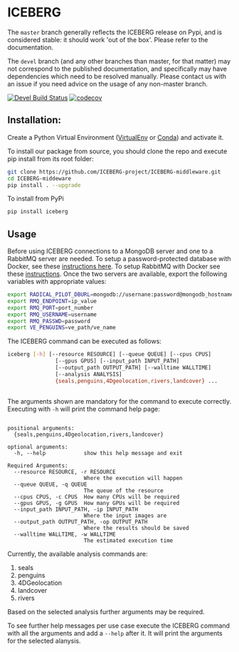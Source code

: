 # ICEBERG

The `master` branch generally reflects the ICEBERG release on Pypi, and is
considered stable: it should work 'out of the box'. Please refer to the documentation.

The `devel` branch (and any other branches than master, for that matter)
may not correspond to the published documentation, and specifically may have
dependencies which need to be resolved manually.  Please contact us with an issue
if you need advice on the usage of any non-master branch.

[![Devel Build Status](https://travis-ci.com/iceberg-project/ICEBERG-middleware.svg?branch=devel)](https://travis-ci.com/iceberg-project/ICEBERG-middleware) [![codecov](https://codecov.io/gh/iceberg-project/ICEBERG-middleware/branch/devel/graph/badge.svg)](https://codecov.io/gh/iceberg-project/ICEBERG-middleware)

## Installation:
Create a Python Virtual Environment ([VirtualEnv](https://virtualenv.pypa.io/en/latest/) or
[Conda](https://conda.io/projects/conda/en/latest/user-guide/tasks/manage-environments.html?))
and activate it.

To install our package from source, you should clone the repo and execute pip install from its root folder:
```bash
git clone https://github.com/ICEBERG-project/ICEBERG-middleware.git
cd ICEBERG-middeware
pip install . --upgrade
```

To install from PyPi
```bash
pip install iceberg
```

## Usage

Before using ICEBERG connections to a MongoDB server and one to a RabbitMQ server are needed. To setup a password-protected database with Docker, see these [instructions here](https://hackernoon.com/securing-mongodb-on-your-server-1fc50bd1267b). To setup RabbitMQ with Docker see these [instructions](https://hub.docker.com/_/rabbitmq/). Once the two servers are available,
export the following variables with appropriate values:

```bash
export RADICAL_PILOT_DBURL=mongodb://usernane:password@mongodb_hostname:port/db_name
export RMQ_ENDPOINT=ip_value
export RMQ_PORT=port_number
export RMQ_USERNAME=username
export RMQ_PASSWD=password
export VE_PENGUINS=ve_path/ve_name
```

The ICEBERG command can be executed as follows:
```bash
iceberg [-h] [--resource RESOURCE] [--queue QUEUE] [--cpus CPUS]
               [--gpus GPUS] [--input_path INPUT_PATH]
               [--output_path OUTPUT_PATH] [--walltime WALLTIME]
               [--analysis ANALYSIS]
               {seals,penguins,4Dgeolocation,rivers,landcover} ...
               
```

The arguments shown are mandatory for the command to execute correctly. Executing with `-h` will
print the command help page:
```

positional arguments:
  {seals,penguins,4Dgeolocation,rivers,landcover}

optional arguments:
  -h, --help            show this help message and exit

Required Arguments:
  --resource RESOURCE, -r RESOURCE
                        Where the execution will happen
  --queue QUEUE, -q QUEUE
                        The queue of the resource
  --cpus CPUS, -c CPUS  How many CPUs will be required
  --gpus GPUS, -g GPUS  How many GPUs will be required
  --input_path INPUT_PATH, -ip INPUT_PATH
                        Where the input images are
  --output_path OUTPUT_PATH, -op OUTPUT_PATH
                        Where the results should be saved
  --walltime WALLTIME, -w WALLTIME
                        The estimated execution time
```

Currently, the available analysis commands are:
1. seals
2. penguins
3. 4DGeolocation
4. landcover
5. rivers

Based on the selected analysis further arguments may be required. 

To see further help messages per use case execute the ICEBERG command with all the arguments
and add a `--help` after it. It will print the arguments for the selected alanysis.

